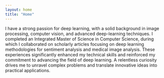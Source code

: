 ```yaml
---
layout: home
title: "Home"
---
```


I have a strong passion for deep learning, with a solid background in image processing, computer vision, and advanced deep-learning techniques. I completed an Integrated Master of Science in Computer Science, during which I collaborated on scholarly articles focusing on deep learning methodologies for sentiment analysis and medical image analysis. These experiences significantly enhanced my technical skills and reinforced my commitment to advancing the field of deep learning. A relentless curiosity drives me to unravel complex problems and translate innovative ideas into practical applications.
